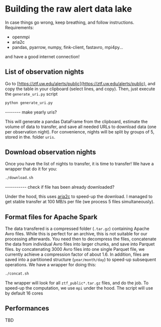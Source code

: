 # Building the raw alert data lake

In case things go wrong, keep breathing, and follow instructions. Requirements:

- openmpi
- aria2c
- pandas, pyarrow, numpy, fink-client, fastavro, mpi4py...

and have a good internet connection!

## List of observation nights

Go to [https://ztf.uw.edu/alerts/public](https://ztf.uw.edu/alerts/public), and copy the table in your clipboard (select lines, and copy). Then, just execute the `generate_uri.py` script

```bash
python generate_uri.py
```

-------- make yearly uris?

This will generate a pandas DataFrame from the clipboard, estimate the volume of data to transfer, and save all needed URLs to download data (one per observation night). For convenience, nights will be split by groups of 5, stored in the. folder `uris`.

## Download observation nights

Once you have the list of nights to transfer, it is time to transfer! We have a wrapper that do it for you:

```bash
./download.sh
```

----------- check if file has been already downloaded?

Under the hood, this uses [aria2c](https://aria2.github.io/manual/en/html/index.html) to speed-up the download. I managed to get stable transfer at 100 MB/s per file (we process 5 files simultaneously).

## Format files for Apache Spark

The data transfered is a compressed folder (`.tar.gz`) containing Apache Avro files. While this is perfect for an archive, this is not suitable for our processing afterwards. You need then to decompress the files, concatenate the data from individual Avro files into larger chunks, and save into Parquet files. by concatenating 3000 Avro files into one single Parquet file, we currently achieve a compression factor of about 1.6. In addition, files are saved into a partitioned structure (`year/month/day`) to speed-up subsequent operations. We have a wrapper for doing this:

```bash
./concat.sh
```

The wrapper will look for all `ztf_public*.tar.gz` files, and do the job. To speed-up the computation, we use `mpi` under the hood. The script will use by default 16 cores 

## Performances

TBD

<!--(~100,000 alerts in 15 seconds).-->
